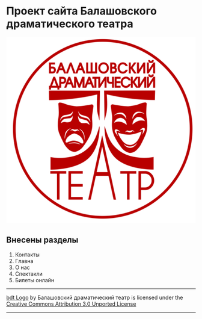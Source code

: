 # Проект сайта **Балашовского драматического театра**


![bdt logo](assets/logo%20red.png)

## Внесены разделы
  1. Контакты
  2. Главна
  3. О нас
  4. Спектакли
  5. Билеты онлайн
---
[bdt Logo](https://vk.com/baldt) by Балашовский драматический театр is licensed under the [Creative Commons Attribution 3.0 Unported License](https://creativecommons.org/licenses/by/3.0/)
___
